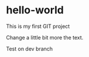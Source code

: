 hello-world
===========

This is my first GIT project

Change a little bit more the text.

Test on dev branch